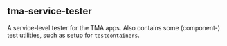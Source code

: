 ## tma-service-tester

A service-level tester for the TMA apps.
Also contains some (component-) test utilities, such as setup for `testcontainers`.
